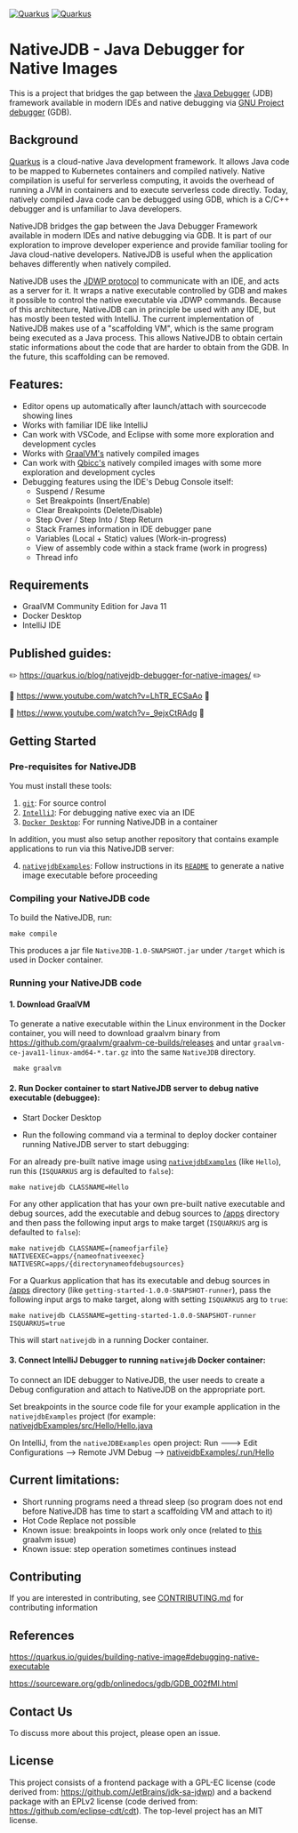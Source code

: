 [![Quarkus](https://design.jboss.org/quarkus/logo/final/PNG/quarkus_logo_horizontal_rgb_1280px_default.png#gh-light-mode-only)](https://quarkus.io/#gh-light-mode-only)
[![Quarkus](https://design.jboss.org/quarkus/logo/final/PNG/quarkus_logo_horizontal_rgb_1280px_reverse.png#gh-dark-mode-only)](https://quarkus.io/#gh-dark-mode-only)

# NativeJDB - Java Debugger for Native Images

This is a project that bridges the gap between the [Java Debugger](https://docs.oracle.com/en/java/javase/11/tools/jdb.html) (JDB) framework available in modern IDEs and native debugging via [GNU Project debugger](https://www.sourceware.org/gdb/) (GDB).

## Background

[Quarkus](https://github.com/quarkusio/quarkus) is a cloud-native Java development framework. It allows Java code to be mapped to Kubernetes containers and compiled natively. 
Native compilation is useful for serverless computing, it avoids the overhead of running a JVM in containers and to execute serverless code directly. 
Today, natively compiled Java code can be debugged using GDB, which is a C/C++ debugger and is unfamiliar to Java developers. 

NativeJDB bridges the gap between the Java Debugger Framework available in modern IDEs and native debugging via GDB. It is part of our exploration to
improve developer experience and provide familiar tooling for Java cloud-native developers. NativeJDB is useful when the application behaves differently when natively compiled.

NativeJDB uses the [JDWP protocol](https://docs.oracle.com/en/java/javase/11/docs/specs/jdwp/jdwp-protocol.html) to communicate with an IDE, and acts as a server for it. It wraps a native executable controlled by GDB and makes it possible to control the native executable via JDWP commands. Because of this architecture, NativeJDB can in principle be used with any IDE, but has mostly been tested with IntelliJ. The current implementation of NativeJDB makes use of a "scaffolding VM", which is the same program being executed as a Java process. This allows NativeJDB to obtain certain static informations about the code that are harder to obtain from the GDB. In the future, this scaffolding can be removed.

## Features:

 - Editor opens up automatically after launch/attach with sourcecode showing lines
 - Works with familiar IDE like IntelliJ
 - Can work with VSCode, and Eclipse with some more exploration and development cycles
 - Works with [GraalVM's](https://www.graalvm.org/) natively compiled images
 - Can work with [Qbicc's](https://github.com/qbicc/qbicc) natively compiled images with some more exploration and development cycles
 - Debugging features using the IDE's Debug Console itself: 
    - Suspend / Resume
    - Set Breakpoints (Insert/Enable)
    - Clear Breakpoints (Delete/Disable)
    - Step Over / Step Into / Step Return
    - Stack Frames information in IDE debugger pane
    - Variables (Local + Static) values (Work-in-progress)
    - View of assembly code within a stack frame (work in progress)
    - Thread info

## Requirements

 - GraalVM Community Edition for Java 11
 - Docker Desktop
 - IntelliJ IDE

## Published guides:

:pencil2: https://quarkus.io/blog/nativejdb-debugger-for-native-images/ :pencil2:

:movie_camera: https://www.youtube.com/watch?v=LhTR_ECSaAo :movie_camera:

:movie_camera: https://www.youtube.com/watch?v=_9ejxCtRAdg :movie_camera:

## Getting Started 

### Pre-requisites for NativeJDB

You must install these tools:

1. [`git`](https://help.github.com/articles/set-up-git/): For source control
2. [`IntelliJ`](https://www.jetbrains.com/idea/download/): For debugging native exec via an IDE
3. [`Docker Desktop`](https://www.docker.com/products/docker-desktop): For running NativeJDB in a container

In addition, you must also setup another repository that contains example applications to run via this NativeJDB server:

4. [`nativejdbExamples`](https://github.com/nativejdb/nativejdbExamples): Follow instructions in its [`README`](https://github.com/nativejdb/nativejdbExamples#readme) to generate a native image executable before proceeding

### Compiling your NativeJDB code

To build the NativeJDB, run:

```
make compile
```

This produces a jar file `NativeJDB-1.0-SNAPSHOT.jar` under `/target` which is used in Docker container.

### Running your NativeJDB code

#### 1. Download GraalVM

To generate a native executable within the Linux environment in the Docker container, you will need to download graalvm binary from https://github.com/graalvm/graalvm-ce-builds/releases and untar `graalvm-ce-java11-linux-amd64-*.tar.gz` into the same `NativeJDB` directory.

```
 make graalvm
```

#### 2. Run Docker container to start NativeJDB server to debug native executable (debuggee):

- Start Docker Desktop

- Run the following command via a terminal to deploy docker container running NativeJDB server to start debugging:

For an already pre-built native image using [`nativejdbExamples`](https://github.com/nativejdb/nativejdbExamples) (like `Hello`), run this (`ISQUARKUS` arg is defaulted to `false`):
```
make nativejdb CLASSNAME=Hello 
```

For any other application that has your own pre-built native executable and debug sources,
add the executable and debug sources to [/apps](./apps) directory and then pass the following input args to make target (`ISQUARKUS` arg is defaulted to `false`):
```
make nativejdb CLASSNAME={nameofjarfile} NATIVEEXEC=apps/{nameofnativeexec} NATIVESRC=apps/{directorynameofdebugsources}
```

For a Quarkus application that has its executable and debug sources in [/apps](./apps) directory (like `getting-started-1.0.0-SNAPSHOT-runner`), pass the following input args to make target, along with setting `ISQUARKUS` arg to `true`:
```
make nativejdb CLASSNAME=getting-started-1.0.0-SNAPSHOT-runner ISQUARKUS=true
```

This will start `nativejdb` in a running Docker container.

#### 3. Connect IntelliJ Debugger to running `nativejdb` Docker container:

To connect an IDE debugger to NativeJDB, the user needs to create a Debug configuration and attach to NativeJDB on the appropriate port.

Set breakpoints in the source code file for your example application in the `nativejdbExamples` project (for example: [nativejdbExamples/src/Hello/Hello.java](https://github.com/nativejdb/nativejdbExamples/blob/main/src/Hello/Hello.java)

On IntelliJ, from the `nativeJDBExamples` open project: Run ---> Edit Configurations --> Remote JVM Debug --> [nativejdbExamples/.run/Hello](https://github.com/nativejdb/nativejdbExamples/blob/main/.run/Hello.run.xml)


## Current limitations:

 - Short running programs need a thread sleep (so program does not end before NativeJDB has time to start a scaffolding VM and attach to it)
 - Hot Code Replace not possible
 - Known issue: breakpoints in loops work only once (related to [this](https://github.com/oracle/graal/issues/4379) graalvm issue)
 - Known issue: step operation sometimes continues instead



## Contributing

If you are interested in contributing, see [CONTRIBUTING.md](./CONTRIBUTING.md) for contributing information

## References

https://quarkus.io/guides/building-native-image#debugging-native-executable

https://sourceware.org/gdb/onlinedocs/gdb/GDB_002fMI.html

## Contact Us

To discuss more about this project, please open an issue.

## License

This project consists of a frontend package with a GPL-EC license (code derived from:  https://github.com/JetBrains/jdk-sa-jdwp) 
and a backend package with an EPLv2 license (code derived from: https://github.com/eclipse-cdt/cdt).
The top-level project has an MIT license.
